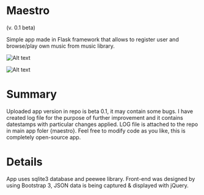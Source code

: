 
# Maestro
(v. 0.1 beta)

Simple app made in Flask framework that allows to register user and browse/play own music from music library.

![Alt text](http://i1320.photobucket.com/albums/u528/szymonsitko/fullscr1_zpsvruhcdnq.png?raw=true "Maestro app")

![Alt text](http://i1320.photobucket.com/albums/u528/szymonsitko/fullscr2_zpsqdcpyhto.png?raw=true "Maestro app")

# Summary

Uploaded app version in repo is beta 0.1, it may contain some bugs. I have created log file for the purpose of further improvement and it contains datestamps with particular changes applied. LOG file is attached to the repo in main app foler {maestro}. Feel free to modify code as you like, this is completely open-source app.

# Details

App uses sqlite3 database and peewee library. Front-end was designed by using Bootstrap 3, JSON data is being captured & displayed with jQuery.
